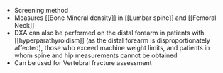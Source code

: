 - Screening method
- Measures [[Bone Mineral density]] in [[Lumbar spine]] and [[Femoral Neck]] 
- DXA can also be performed on the distal forearm in patients with [[hyperparathyroidism]] (as the distal forearm is disproportionately affected), those who exceed machine weight limits, and patients in whom spine and hip measurements cannot be obtained
- Can be used for Vertebral fracture assessment 